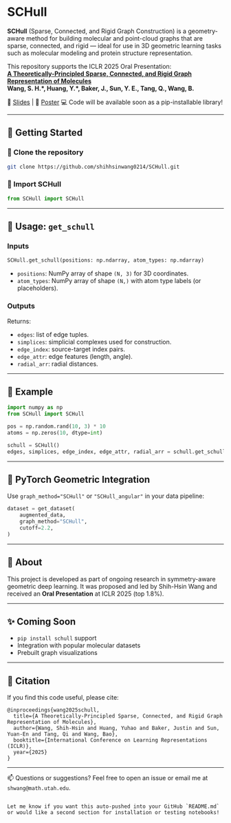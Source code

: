 # SCHull

**SCHull** (Sparse, Connected, and Rigid Graph Construction) is a geometry-aware method for building molecular and point-cloud graphs that are sparse, connected, and rigid — ideal for use in 3D geometric learning tasks such as molecular modeling and protein structure representation.

This repository supports the ICLR 2025 Oral Presentation:  
**[A Theoretically-Principled Sparse, Connected, and Rigid Graph Representation of Molecules](https://openreview.net/forum?id=OIvg3MqWX2)**  
**Wang, S. H.\*, Huang, Y.\*, Baker, J., Sun, Y. E., Tang, Q., Wang, B.**

📄 [Slides](https://shihhsinwang0214.github.io/persnoal_website/assets/ICLR25/ICLR_2025_oral_slides.pdf) | 🧵 [Poster](https://shihhsinwang0214.github.io/persnoal_website/assets/ICLR25/ICLR_2025_oral_poster.pdf)
💻 Code will be available soon as a pip-installable library!

---

## 🚀 Getting Started

### 🔧 Clone the repository

```bash
git clone https://github.com/shihhsinwang0214/SCHull.git
```

### 🧱 Import SCHull

```python
from SCHull import SCHull
```

---

## 📌 Usage: `get_schull`

### Inputs

```python
SCHull.get_schull(positions: np.ndarray, atom_types: np.ndarray)
```

- `positions`: NumPy array of shape `(N, 3)` for 3D coordinates.
- `atom_types`: NumPy array of shape `(N,)` with atom type labels (or placeholders).

### Outputs

Returns:
- `edges`: list of edge tuples.
- `simplices`: simplicial complexes used for construction.
- `edge_index`: source-target index pairs.
- `edge_attr`: edge features (length, angle).
- `radial_arr`: radial distances.

---

## 🧪 Example

```python
import numpy as np
from SCHull import SCHull

pos = np.random.rand(10, 3) * 10
atoms = np.zeros(10, dtype=int)

schull = SCHull()
edges, simplices, edge_index, edge_attr, radial_arr = schull.get_schull(pos, atoms)
```

---

## 🔄 PyTorch Geometric Integration

Use `graph_method="SCHull"` or `"SCHull_angular"` in your data pipeline:

```python
dataset = get_dataset(
    augmented_data,
    graph_method="SCHull",
    cutoff=2.2,
)
```

---

## 📌 About

This project is developed as part of ongoing research in symmetry-aware geometric deep learning. It was proposed and led by Shih-Hsin Wang and received an **Oral Presentation** at ICLR 2025 (top 1.8%).

---

## ✨ Coming Soon

- `pip install schull` support
- Integration with popular molecular datasets
- Prebuilt graph visualizations

---

## 🧠 Citation

If you find this code useful, please cite:

```
@inproceedings{wang2025schull,
  title={A Theoretically-Principled Sparse, Connected, and Rigid Graph Representation of Molecules},
  author={Wang, Shih-Hsin and Huang, Yuhao and Baker, Justin and Sun, Yuan-En and Tang, Qi and Wang, Bao},
  booktitle={International Conference on Learning Representations (ICLR)},
  year={2025}
}
```

---

📫 Questions or suggestions? Feel free to open an issue or email me at `shwang@math.utah.edu`.

```

Let me know if you want this auto-pushed into your GitHub `README.md` or would like a second section for installation or testing notebooks!
